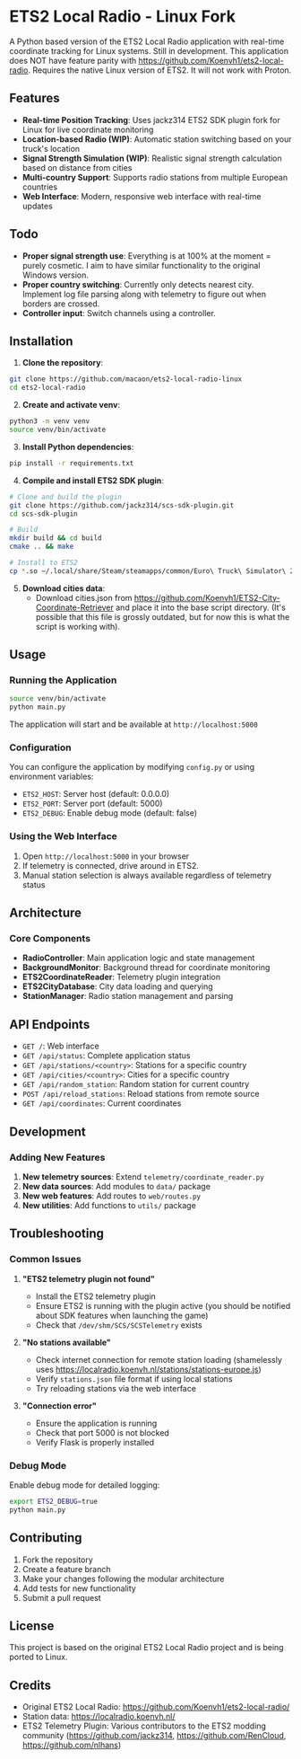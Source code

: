 # ETS2 Local Radio - Linux Fork

A Python based version of the ETS2 Local Radio application with real-time coordinate tracking for Linux systems.
Still in development. This application does NOT have feature parity with https://github.com/Koenvh1/ets2-local-radio.
Requires the native Linux version of ETS2. It will not work with Proton.

## Features

- **Real-time Position Tracking**: Uses jackz314 ETS2 SDK plugin fork for Linux for live coordinate monitoring
- **Location-based Radio (WIP)**: Automatic station switching based on your truck's location
- **Signal Strength Simulation (WIP)**: Realistic signal strength calculation based on distance from cities
- **Multi-country Support**: Supports radio stations from multiple European countries
- **Web Interface**: Modern, responsive web interface with real-time updates

## Todo

- **Proper signal strength use**: Everything is at 100% at the moment = purely cosmetic. I aim to have similar functionality to the original Windows version.
- **Proper country switching**: Currently only detects nearest city. Implement log file parsing along with telemetry to figure out when borders are crossed.
- **Controller input**: Switch channels using a controller.

## Installation

1. **Clone the repository**:
```bash
git clone https://github.com/macaon/ets2-local-radio-linux
cd ets2-local-radio
```

2. **Create and activate venv**:
```bash
python3 -m venv venv
source venv/bin/activate
```

3. **Install Python dependencies**:
```bash
pip install -r requirements.txt
```

4. **Compile and install ETS2 SDK plugin**:
```bash
# Clone and build the plugin
git clone https://github.com/jackz314/scs-sdk-plugin.git
cd scs-sdk-plugin

# Build
mkdir build && cd build
cmake .. && make

# Install to ETS2
cp *.so ~/.local/share/Steam/steamapps/common/Euro\ Truck\ Simulator\ 2/bin/linux_x64/plugins/
```

5. **Download cities data**:
   - Download cities.json from https://github.com/Koenvh1/ETS2-City-Coordinate-Retriever and place it into the base script directory.
   (It's possible that this file is grossly outdated, but for now this is what the script is working with).

## Usage

### Running the Application

```bash
source venv/bin/activate
python main.py
```

The application will start and be available at `http://localhost:5000`

### Configuration

You can configure the application by modifying `config.py` or using environment variables:

- `ETS2_HOST`: Server host (default: 0.0.0.0)
- `ETS2_PORT`: Server port (default: 5000)
- `ETS2_DEBUG`: Enable debug mode (default: false)

### Using the Web Interface

1. Open `http://localhost:5000` in your browser
2. If telemetry is connected, drive around in ETS2.
3. Manual station selection is always available regardless of telemetry status

## Architecture

### Core Components

- **RadioController**: Main application logic and state management
- **BackgroundMonitor**: Background thread for coordinate monitoring
- **ETS2CoordinateReader**: Telemetry plugin integration
- **ETS2CityDatabase**: City data loading and querying
- **StationManager**: Radio station management and parsing

## API Endpoints

- `GET /`: Web interface
- `GET /api/status`: Complete application status
- `GET /api/stations/<country>`: Stations for a specific country
- `GET /api/cities/<country>`: Cities for a specific country
- `GET /api/random_station`: Random station for current country
- `POST /api/reload_stations`: Reload stations from remote source
- `GET /api/coordinates`: Current coordinates

## Development

### Adding New Features

1. **New telemetry sources**: Extend `telemetry/coordinate_reader.py`
2. **New data sources**: Add modules to `data/` package
3. **New web features**: Add routes to `web/routes.py`
4. **New utilities**: Add functions to `utils/` package

## Troubleshooting

### Common Issues

1. **"ETS2 telemetry plugin not found"**
   - Install the ETS2 telemetry plugin
   - Ensure ETS2 is running with the plugin active (you should be notified about SDK features when launching the game)
   - Check that `/dev/shm/SCS/SCSTelemetry` exists

2. **"No stations available"**
   - Check internet connection for remote station loading (shamelessly uses https://localradio.koenvh.nl/stations/stations-europe.js)
   - Verify `stations.json` file format if using local stations
   - Try reloading stations via the web interface

3. **"Connection error"**
   - Ensure the application is running
   - Check that port 5000 is not blocked
   - Verify Flask is properly installed

### Debug Mode

Enable debug mode for detailed logging:

```bash
export ETS2_DEBUG=true
python main.py
```

## Contributing

1. Fork the repository
2. Create a feature branch
3. Make your changes following the modular architecture
4. Add tests for new functionality
5. Submit a pull request

## License

This project is based on the original ETS2 Local Radio project and is being ported to Linux.

## Credits

- Original ETS2 Local Radio: https://github.com/Koenvh1/ets2-local-radio/
- Station data: https://localradio.koenvh.nl/
- ETS2 Telemetry Plugin: Various contributors to the ETS2 modding community (https://github.com/jackz314, https://github.com/RenCloud, https://github.com/nlhans)
